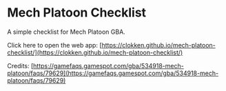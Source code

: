 # Mech Platoon Checklist

A simple checklist for Mech Platoon GBA.

Click here to open the web app: [https://clokken.github.io/mech-platoon-checklist/](https://clokken.github.io/mech-platoon-checklist/)

Credits: [https://gamefaqs.gamespot.com/gba/534918-mech-platoon/faqs/79629](https://gamefaqs.gamespot.com/gba/534918-mech-platoon/faqs/79629)
